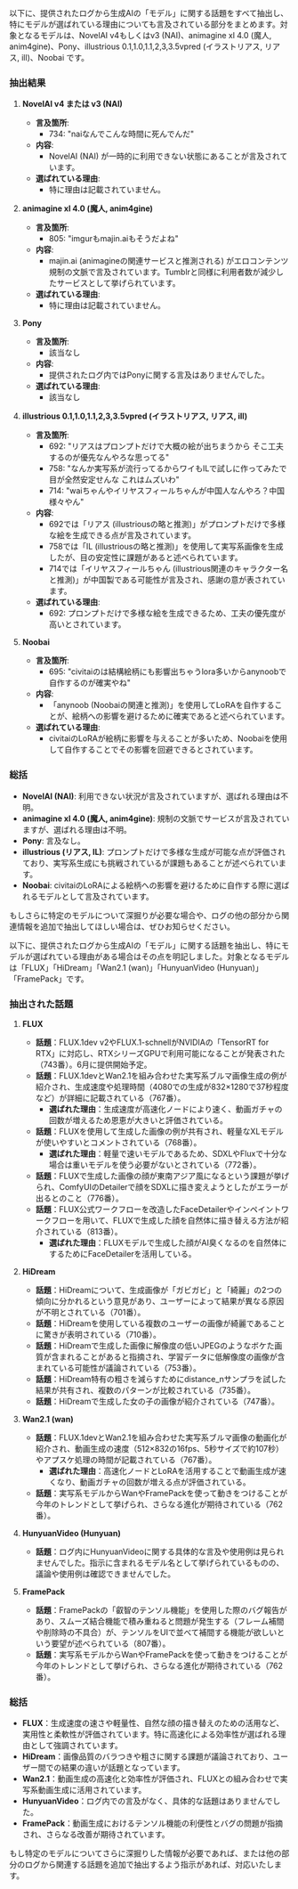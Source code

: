 以下に、提供されたログから生成AIの「モデル」に関する話題をすべて抽出し、特にモデルが選ばれている理由についても言及されている部分をまとめます。対象となるモデルは、NovelAI v4もしくはv3 (NAI)、animagine xl 4.0 (魔人, anim4gine)、Pony、illustrious 0.1,1.0,1.1,2,3,3.5vpred (イラストリアス, リアス, ill)、Noobai です。

### 抽出結果

1. **NovelAI v4 または v3 (NAI)**
   - **言及箇所**:
     - 734: "naiなんでこんな時間に死んでんだ"
   - **内容**:
     - NovelAI (NAI) が一時的に利用できない状態にあることが言及されています。
   - **選ばれている理由**:
     - 特に理由は記載されていません。

2. **animagine xl 4.0 (魔人, anim4gine)**
   - **言及箇所**:
     - 805: "imgurもmajin.aiもそうだよね"
   - **内容**:
     - majin.ai (animagineの関連サービスと推測される) がエロコンテンツ規制の文脈で言及されています。Tumblrと同様に利用者数が減少したサービスとして挙げられています。
   - **選ばれている理由**:
     - 特に理由は記載されていません。

3. **Pony**
   - **言及箇所**:
     - 該当なし
   - **内容**:
     - 提供されたログ内ではPonyに関する言及はありませんでした。
   - **選ばれている理由**:
     - 該当なし

4. **illustrious 0.1,1.0,1.1,2,3,3.5vpred (イラストリアス, リアス, ill)**
   - **言及箇所**:
     - 692: "リアスはプロンプトだけで大概の絵が出ちまうから そこ工夫するのが優先なんやろな思ってる"
     - 758: "なんか実写系が流行ってるからワイもILで試しに作ってみたで 目が全然安定せんな これはムズいわ"
     - 714: "waiちゃんやイリヤスフィールちゃんが中国人なんやろ？中国様々やん"
   - **内容**:
     - 692では「リアス (illustriousの略と推測)」がプロンプトだけで多様な絵を生成できる点が言及されています。
     - 758では「IL (illustriousの略と推測)」を使用して実写系画像を生成したが、目の安定性に課題があると述べられています。
     - 714では「イリヤスフィールちゃん (illustrious関連のキャラクター名と推測)」が中国製である可能性が言及され、感謝の意が表されています。
   - **選ばれている理由**:
     - 692: プロンプトだけで多様な絵を生成できるため、工夫の優先度が高いとされています。

5. **Noobai**
   - **言及箇所**:
     - 695: "civitaiのは結構絵柄にも影響出ちゃうlora多いからanynoobで自作するのが確実やね"
   - **内容**:
     - 「anynoob (Noobaiの関連と推測)」を使用してLoRAを自作することが、絵柄への影響を避けるために確実であると述べられています。
   - **選ばれている理由**:
     - civitaiのLoRAが絵柄に影響を与えることが多いため、Noobaiを使用して自作することでその影響を回避できるとされています。

### 総括
- **NovelAI (NAI)**: 利用できない状況が言及されていますが、選ばれる理由は不明。
- **animagine xl 4.0 (魔人, anim4gine)**: 規制の文脈でサービスが言及されていますが、選ばれる理由は不明。
- **Pony**: 言及なし。
- **illustrious (リアス, IL)**: プロンプトだけで多様な生成が可能な点が評価されており、実写系生成にも挑戦されているが課題もあることが述べられています。
- **Noobai**: civitaiのLoRAによる絵柄への影響を避けるために自作する際に選ばれるモデルとして言及されています。

もしさらに特定のモデルについて深掘りが必要な場合や、ログの他の部分から関連情報を追加で抽出してほしい場合は、ぜひお知らせください。

以下に、提供されたログから生成AIの「モデル」に関する話題を抽出し、特にモデルが選ばれている理由がある場合はその点を明記しました。対象となるモデルは「FLUX」「HiDream」「Wan2.1 (wan)」「HunyuanVideo (Hunyuan)」「FramePack」です。

### 抽出された話題
1. **FLUX**
   - **話題**：FLUX.1dev v2やFLUX.1-schnellがNVIDIAの「TensorRT for RTX」に対応し、RTXシリーズGPUで利用可能になることが発表された（743番）。6月に提供開始予定。
   - **話題**：FLUX.1devとWan2.1を組み合わせた実写系ブルマ画像生成の例が紹介され、生成速度や処理時間（4080での生成が832×1280で37秒程度など）が詳細に記載されている（767番）。
     - **選ばれた理由**：生成速度が高速化ノードにより速く、動画ガチャの回数が増えるため恩恵が大きいと評価されている。
   - **話題**：FLUXを使用して生成した画像の例が共有され、軽量なXLモデルが使いやすいとコメントされている（768番）。
     - **選ばれた理由**：軽量で速いモデルであるため、SDXLやFluxで十分な場合は重いモデルを使う必要がないとされている（772番）。
   - **話題**：FLUXで生成した画像の顔が東南アジア風になるという課題が挙げられ、ComfyUIのDetailerで顔をSDXLに描き変えようとしたがエラーが出るとのこと（776番）。
   - **話題**：FLUX公式ワークフローを改造したFaceDetailerやインペイントワークフローを用いて、FLUXで生成した顔を自然体に描き替える方法が紹介されている（813番）。
     - **選ばれた理由**：FLUXモデルで生成した顔がAI臭くなるのを自然体にするためにFaceDetailerを活用している。

2. **HiDream**
   - **話題**：HiDreamについて、生成画像が「ガビガビ」と「綺麗」の2つの傾向に分かれるという意見があり、ユーザーによって結果が異なる原因が不明とされている（701番）。
   - **話題**：HiDreamを使用している複数のユーザーの画像が綺麗であることに驚きが表明されている（710番）。
   - **話題**：HiDreamで生成した画像に解像度の低いJPEGのようなボケた画質が含まれることがあると指摘され、学習データに低解像度の画像が含まれている可能性が議論されている（753番）。
   - **話題**：HiDream特有の粗さを減らすためにdistance_nサンプラを試した結果が共有され、複数のパターンが比較されている（735番）。
   - **話題**：HiDreamで生成した女の子の画像が紹介されている（747番）。

3. **Wan2.1 (wan)**
   - **話題**：FLUX.1devとWan2.1を組み合わせた実写系ブルマ画像の動画化が紹介され、動画生成の速度（512×832の16fps、5秒サイズで約107秒）やアプスケ処理の時間が記載されている（767番）。
     - **選ばれた理由**：高速化ノードとLoRAを活用することで動画生成が速くなり、動画ガチャの回数が増える点が評価されている。
   - **話題**：実写系モデルからWanやFramePackを使って動きをつけることが今年のトレンドとして挙げられ、さらなる進化が期待されている（762番）。

4. **HunyuanVideo (Hunyuan)**
   - **話題**：ログ内にHunyuanVideoに関する具体的な言及や使用例は見られませんでした。指示に含まれるモデル名として挙げられているものの、議論や使用例は確認できませんでした。

5. **FramePack**
   - **話題**：FramePackの「叡智のテンソル機能」を使用した際のバグ報告があり、スムーズ結合機能で積み重ねると問題が発生する（フレーム補間や削除時の不具合）が、テンソルをUIで並べて補間する機能が欲しいという要望が述べられている（807番）。
   - **話題**：実写系モデルからWanやFramePackを使って動きをつけることが今年のトレンドとして挙げられ、さらなる進化が期待されている（762番）。

### 総括
- **FLUX**：生成速度の速さや軽量性、自然な顔の描き替えのための活用など、実用性と柔軟性が評価されています。特に高速化による効率性が選ばれる理由として強調されています。
- **HiDream**：画像品質のバラつきや粗さに関する課題が議論されており、ユーザー間での結果の違いが話題となっています。
- **Wan2.1**：動画生成の高速化と効率性が評価され、FLUXとの組み合わせで実写系動画生成に活用されています。
- **HunyuanVideo**：ログ内での言及がなく、具体的な話題はありませんでした。
- **FramePack**：動画生成におけるテンソル機能の利便性とバグの問題が指摘され、さらなる改善が期待されています。

もし特定のモデルについてさらに深掘りした情報が必要であれば、または他の部分のログから関連する話題を追加で抽出するよう指示があれば、対応いたします。

